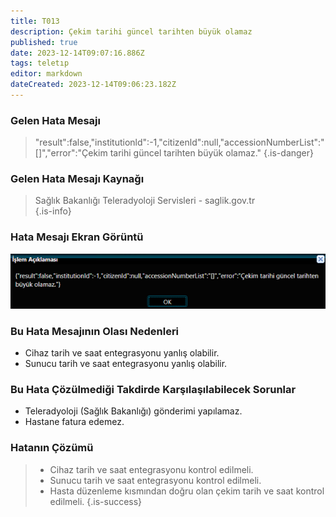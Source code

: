 ```yaml
---
title: T013
description: Çekim tarihi güncel tarihten büyük olamaz
published: true
date: 2023-12-14T09:07:16.886Z
tags: teletıp
editor: markdown
dateCreated: 2023-12-14T09:06:23.182Z
---
```


### Gelen Hata Mesajı 
> "result":false,"institutionld":-1,"citizenld":null,"accessionNumberList":"[]","error":"Çekim tarihi güncel tarihten büyük olamaz."
{.is-danger}


### Gelen Hata Mesajı Kaynağı
> Sağlık Bakanlığı Teleradyoloji Servisleri - saglik.gov.tr  
{.is-info}


### Hata Mesajı Ekran Görüntü

![t013.png](/hatagoruntu/t013.png)


### Bu Hata Mesajının Olası Nedenleri 

- Cihaz tarih ve saat entegrasyonu yanlış olabilir.
- Sunucu tarih ve saat entegrasyonu yanlış olabilir.


### Bu Hata Çözülmediği Takdirde Karşılaşılabilecek Sorunlar

- Teleradyoloji (Sağlık Bakanlığı) gönderimi yapılamaz.
- Hastane fatura edemez.

### Hatanın Çözümü

>  - Cihaz tarih ve saat entegrasyonu kontrol edilmeli.
>  - Sunucu tarih ve saat entegrasyonu kontrol edilmeli.
>  - Hasta düzenleme kısmından doğru olan çekim tarih ve saat kontrol edilmeli.
{.is-success}




